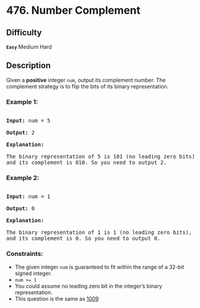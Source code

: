 # 476. Number Complement

## Difficulty

**`Easy`** Medium Hard

## Description

Given a **positive** integer `num`, output its complement number. The complement strategy is to flip the bits of its binary representation.

### Example 1:

<pre>

<b>Input:</b> num = 5

<b>Output:</b> 2

<b>Explanation:</b> 

The binary representation of 5 is 101 (no leading zero bits), 
and its complement is 010. So you need to output 2.
</pre>

### Example 2:

<pre>

<b>Input:</b> num = 1

<b>Output:</b> 0

<b>Explanation:</b> 

The binary representation of 1 is 1 (no leading zero bits), 
and its complement is 0. So you need to output 0.
</pre>

### Constraints:

* The given integer `num` is guaranteed to fit within the range of a 32-bit signed integer.
* `num >= 1`
* You could assume no leading zero bit in the integer’s binary representation.
* This question is the same as [1009](https://leetcode.com/problems/complement-of-base-10-integer/)
